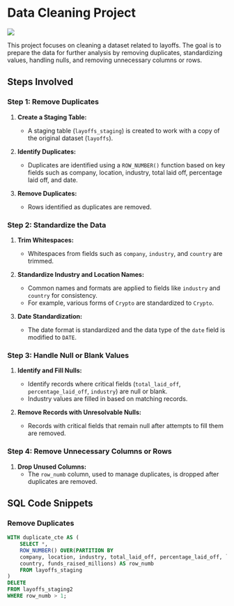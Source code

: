 # Data Cleaning Project

<img src="https://encrypted-tbn0.gstatic.com/images?q=tbn:ANd9GcRIn6p_Svb0wSiLnOMNdgDNkylGYIEt-F35jw&s"></img>

This project focuses on cleaning a dataset related to layoffs. The goal is to prepare the data for further analysis by removing duplicates, standardizing values, handling nulls, and removing unnecessary columns or rows.

## Steps Involved

### Step 1: Remove Duplicates

1. **Create a Staging Table:**
   - A staging table (`layoffs_staging`) is created to work with a copy of the original dataset (`layoffs`).

2. **Identify Duplicates:**
   - Duplicates are identified using a `ROW_NUMBER()` function based on key fields such as company, location, industry, total laid off, percentage laid off, and date.

3. **Remove Duplicates:**
   - Rows identified as duplicates are removed.

### Step 2: Standardize the Data

1. **Trim Whitespaces:**
   - Whitespaces from fields such as `company`, `industry`, and `country` are trimmed.

2. **Standardize Industry and Location Names:**
   - Common names and formats are applied to fields like `industry` and `country` for consistency.
   - For example, various forms of `Crypto` are standardized to `Crypto`.

3. **Date Standardization:**
   - The date format is standardized and the data type of the `date` field is modified to `DATE`.

### Step 3: Handle Null or Blank Values

1. **Identify and Fill Nulls:**
   - Identify records where critical fields (`total_laid_off`, `percentage_laid_off`, `industry`) are null or blank.
   - Industry values are filled in based on matching records.

2. **Remove Records with Unresolvable Nulls:**
   - Records with critical fields that remain null after attempts to fill them are removed.

### Step 4: Remove Unnecessary Columns or Rows

1. **Drop Unused Columns:**
   - The `row_numb` column, used to manage duplicates, is dropped after duplicates are removed.

## SQL Code Snippets

### Remove Duplicates
```sql
WITH duplicate_cte AS (
    SELECT *,
    ROW_NUMBER() OVER(PARTITION BY
    company, location, industry, total_laid_off, percentage_laid_off, `date`, stage, 
    country, funds_raised_millions) AS row_numb
    FROM layoffs_staging
)
DELETE 
FROM layoffs_staging2
WHERE row_numb > 1;

